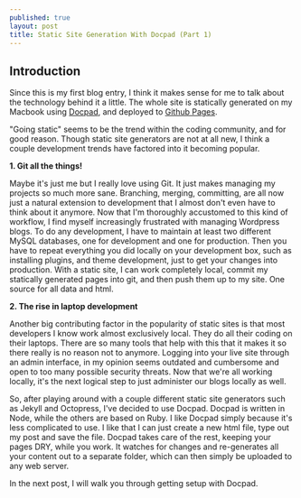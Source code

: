 ```yaml
---
published: true
layout: post
title: Static Site Generation With Docpad (Part 1)
---
```


## Introduction

Since this is my first blog entry, I think it makes sense for me to talk about the technology behind it a little. The whole site is statically generated on my Macbook using [Docpad](http://docpad.org/), and deployed to [Github Pages](http://pages.github.com/).

"Going static" seems to be the trend within the coding community, and for good reason. Though static site generators are not at all new, I think a couple development trends have factored into it becoming popular.

**1. Git all the things!**

Maybe it's just me but I really love using Git. It just makes managing my projects so much more sane. Branching, merging, committing, are all now just a natural extension to development that I almost don't even have to think about it anymore. Now that I'm thoroughly accustomed to this kind of workflow, I find myself increasingly frustrated with managing Wordpress blogs. To do any development, I have to maintain at least two different MySQL databases, one for development and one for production. Then you have to repeat everything you did locally on your development box, such as installing plugins, and theme development, just to get your changes into production. With a static site, I can work completely local, commit my statically generated pages into git, and then push them up to my site. One source for all data and html.

**2. The rise in laptop development**

Another big contributing factor in the popularity of static sites is that most developers I know work almost exclusively local. They do all their coding on their laptops. There are so many tools that help with this that it makes it so there really is no reason not to anymore. Logging into your live site through an admin interface, in my opinion seems outdated and cumbersome and open to too many possible security threats. Now that we're all working locally, it's the next logical step to just administer our blogs locally as well.

So, after playing around with a couple different static site generators such as Jekyll and Octopress, I've decided to use Docpad. Docpad is written in Node, while the others are based on Ruby. I like Docpad simply because it's less complicated to use. I like that I can just create a new html file, type out my post and save the file. Docpad takes care of the rest, keeping your pages DRY, while you work. It watches for changes and re-generates all your content out to a separate folder, which can then simply be uploaded to any web server.

In the next post, I will walk you through getting setup with Docpad.
